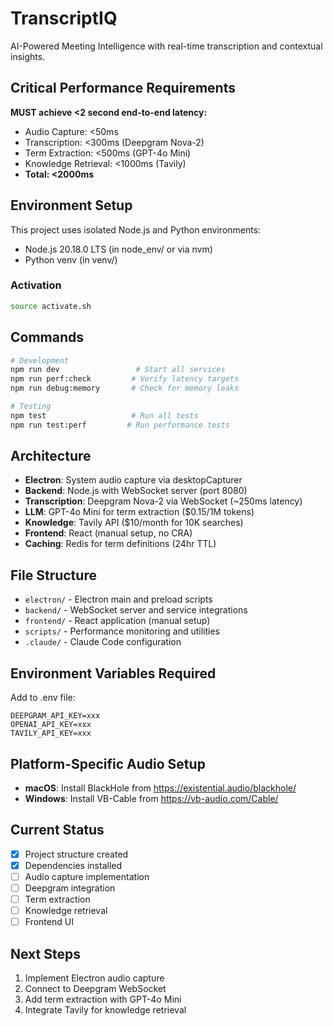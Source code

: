 # TranscriptIQ

AI-Powered Meeting Intelligence with real-time transcription and contextual insights.

## Critical Performance Requirements

**MUST achieve <2 second end-to-end latency:**
- Audio Capture: <50ms
- Transcription: <300ms (Deepgram Nova-2)
- Term Extraction: <500ms (GPT-4o Mini)
- Knowledge Retrieval: <1000ms (Tavily)
- **Total: <2000ms**

## Environment Setup

This project uses isolated Node.js and Python environments:
- Node.js 20.18.0 LTS (in node_env/ or via nvm)
- Python venv (in venv/)

### Activation
```bash
source activate.sh
```

## Commands

```bash
# Development
npm run dev                 # Start all services
npm run perf:check         # Verify latency targets
npm run debug:memory       # Check for memory leaks

# Testing
npm test                   # Run all tests
npm run test:perf         # Run performance tests
```

## Architecture

- **Electron**: System audio capture via desktopCapturer
- **Backend**: Node.js with WebSocket server (port 8080)
- **Transcription**: Deepgram Nova-2 via WebSocket (~250ms latency)
- **LLM**: GPT-4o Mini for term extraction ($0.15/1M tokens)
- **Knowledge**: Tavily API ($10/month for 10K searches)
- **Frontend**: React (manual setup, no CRA)
- **Caching**: Redis for term definitions (24hr TTL)

## File Structure

- `electron/` - Electron main and preload scripts
- `backend/` - WebSocket server and service integrations
- `frontend/` - React application (manual setup)
- `scripts/` - Performance monitoring and utilities
- `.claude/` - Claude Code configuration

## Environment Variables Required

Add to .env file:
```
DEEPGRAM_API_KEY=xxx
OPENAI_API_KEY=xxx
TAVILY_API_KEY=xxx
```

## Platform-Specific Audio Setup

- **macOS**: Install BlackHole from https://existential.audio/blackhole/
- **Windows**: Install VB-Cable from https://vb-audio.com/Cable/

## Current Status

- [x] Project structure created
- [x] Dependencies installed
- [ ] Audio capture implementation
- [ ] Deepgram integration
- [ ] Term extraction
- [ ] Knowledge retrieval
- [ ] Frontend UI

## Next Steps

1. Implement Electron audio capture
2. Connect to Deepgram WebSocket
3. Add term extraction with GPT-4o Mini
4. Integrate Tavily for knowledge retrieval
